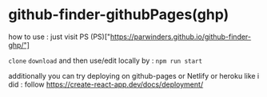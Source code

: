 #            github-finder-githubPages(ghp)

how to use : just visit PS (PS)["https://parwinders.github.io/github-finder-ghp/"]

`clone` `download` and  then use/edit locally by : `npm run start`
 
additionally you can try deploying on github-pages or Netlify or heroku like i did : follow https://create-react-app.dev/docs/deployment/
